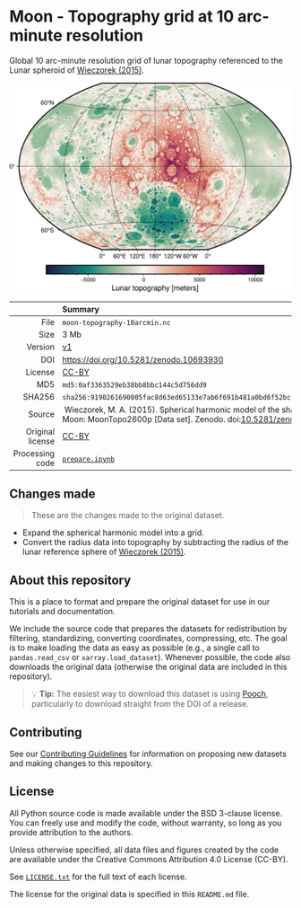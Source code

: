 # Moon - Topography grid at 10 arc-minute resolution

Global 10 arc-minute resolution grid of lunar topography referenced to the Lunar
spheroid of [Wieczorek (2015)](https://doi.org/10.1016/b978-0-444-53802-4.00169-x).

![Map of topography showing many circular patterns of both low and high altitude.](preview.jpg)

| | Summary |
|--:|:--|
| File | `moon-topography-10arcmin.nc` |
| Size | 3 Mb |
| Version | [v1](https://github.com/fatiando-data/moon-topography-10arcmin/releases/latest) |
| DOI | https://doi.org/10.5281/zenodo.10693930 |
| License | [CC-BY](https://creativecommons.org/licenses/by/4.0/) |
| MD5 | `md5:0af3363529eb38bb8bbc144c5d756dd9` |
| SHA256 | `sha256:9190261690005fac8d63ed65133e7ab6f691b481a0bd6f52bcfb907b5dfadda2` |
| Source |  Wieczorek, M. A. (2015). Spherical harmonic model of the shape of Earth's Moon: MoonTopo2600p [Data set]. Zenodo. doi:[10.5281/zenodo.3870924](https://doi.org/10.5281/zenodo.3870924) |
| Original license | [CC-BY](https://doi.org/10.5281/zenodo.3870924) |
| Processing code | [`prepare.ipynb`](https://nbviewer.org/github/fatiando-data/moon-topography-10arcmin/blob/main/prepare.ipynb) |

## Changes made

> These are the changes made to the original dataset.

* Expand the spherical harmonic model into a grid.
* Convert the radius data into topography by subtracting the radius of the
  lunar reference sphere of
  [Wieczorek (2015)](https://doi.org/10.1016/b978-0-444-53802-4.00169-x).

## About this repository

This is a place to format and prepare the original dataset for use in our
tutorials and documentation.

We include the source code that prepares the datasets for redistribution by
filtering, standardizing, converting coordinates, compressing, etc.
The goal is to make loading the data as easy as possible (e.g., a single call
to `pandas.read_csv` or `xarray.load_dataset`).
Whenever possible, the code also downloads the original data (otherwise the
original data are included in this repository).

> 💡 **Tip:** The easiest way to download this dataset is using
> [Pooch](https://www.fatiando.org/pooch), particularly to download straight
> from the DOI of a release.

## Contributing

See our [Contributing Guidelines][contrib] for information on proposing new
datasets and making changes to this repository.

## License

All Python source code is made available under the BSD 3-clause license. You
can freely use and modify the code, without warranty, so long as you provide
attribution to the authors.

Unless otherwise specified, all data files and figures created by the code are
available under the Creative Commons Attribution 4.0 License (CC-BY).

See [`LICENSE.txt`](LICENSE.txt) for the full text of each license.

The license for the original data is specified in this `README.md` file.


[contrib]: https://github.com/fatiando-data/.github/blob/main/CONTRIBUTING.md
